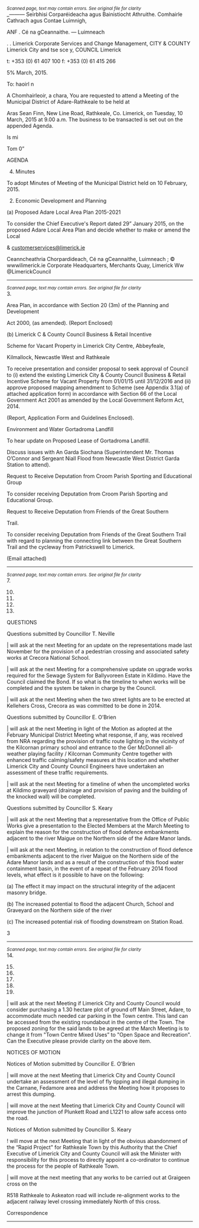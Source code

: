 *<small>Scanned page, text may contain errors. See original file for clarity</small>*  
__—_—_—_ Seirbhisi Corparéideacha agus Bainistiocht Athruithe.
Comhairle Cathrach agus Contae Luimnigh,

ANF . Cé na gCeannaithe.
— Luimneach

. .
Limerick Corporate Services and Change Management,
CITY & COUNTY Limerick City and tse sce
y,
COUNCIL Limerick

t: +353 (0) 61 407 100
f: +353 (0) 61 415 266

5% March, 2015.

To: haoirl n

A Chomhairleoir, a chara,
You are requested to attend a Meeting of the Municipal District of Adare-Rathkeale to be held at

Aras Sean Finn, New Line Road, Rathkeale, Co. Limerick, on Tuesday, 10 March, 2015 at
9.00 a.m. The business to be transacted is set out on the appended Agenda.

Is mi

Tom 0”

AGENDA

4. Minutes

To adopt Minutes of Meeting of the Municipal District held on 10 February, 2015.

2. Economic Development and Planning

(a) Proposed Adare Local Area Plan 2015-2021

To consider the Chief Executive's Report dated 29” January 2015, on the
proposed Adare Local Area Plan and decide whether to make or amend the Local

& customerservices@limerick.ie

Ceanncheathria Chorpardideach, Cé na gCeannaithe, Luimneach ; © wwwilimerick.ie
Corporate Headquarters, Merchants Quay, Limerick Ww @LimerickCouncil

---
*<small>Scanned page, text may contain errors. See original file for clarity</small>*  
3.

Area Plan, in accordance with Section 20 (3m) of the Planning and Development

Act 2000, (as amended).
(Report Enclosed)

(b) Limerick C & County Council Business & Retail Incentive

Scheme for Vacant Property in Limerick City Centre, Abbeyfeale,

Kilmallock, Newcastle West and Rathkeale

To receive presentation and consider proposal to seek approval of Council to (i)
extend the existing Limerick City & County Council Business & Retail Incentive
Scheme for Vacant Property from 01/01/15 until 31/12/2016 and (ii) approve
proposed mapping amendment to Scheme (see Appendix 3.1(a) of attached
application form) in accordance with Section 66 of the Local Government Act 2001
as amended by the Local Government Reform Act, 2014.

(Report, Application Form and Guidelines Enclosed).

Environment and Water
Gortadroma Landfill

To hear update on Proposed Lease of Gortadroma Landfill.

Discuss issues with An Garda Siochana (Superintendent Mr. Thomas O’Connor and
Sergeant Niall Flood from Newcastle West District Garda Station to attend).

Request to Receive Deputation from Croom Parish Sporting and
Educational Group

To consider receiving Deputation from Croom Parish Sporting and Educational Group.

Request to Receive Deputation from Friends of the Great Southern

Trail.

To consider receiving Deputation from Friends of the Great Southern Trail with regard to
planning the connecting link between the Great Southern Trail and the cycleway from
Patrickswell to Limerick.

(Email attached)

---
*<small>Scanned page, text may contain errors. See original file for clarity</small>*  
7.

10.

11.

12.

13.

QUESTIONS

Questions submitted by Councillor T. Neville

| will ask at the next Meeting for an update on the representations made last November
for the provision of a pedestrian crossing and associated safety works at Crecora
National School.

| will ask at the next Meeting for a comprehensive update on upgrade works required for
the Sewage System for Ballyvoreen Estate in Kildimo. Have the Council claimed the
Bond. If so what is the timeline to when works will be completed and the system be
taken in charge by the Council.

| will ask at the next Meeting when the two street lights are to be erected at Kellehers
Cross, Crecora as was committed to be done in 2014.

Questions submitted by Councillor E. O’Brien

| will ask at the next Meeting in light of the Motion as adopted at the February Municipal
District Meeting what response, if any, was received from NRA regarding the provision of
traffic route lighting in the vicinity of the Kilcornan primary school and entrance to the Ger
McDonnell all-weather playing facility / Kilcornan Community Centre together with
enhanced traffic calming/safety measures at this location and whether Limerick City and
County Council Engineers have undertaken an assessment of these traffic requirements.

| will ask at the next Meeting for a timeline of when the uncompleted works at Kildimo
graveyard (drainage and provision of paving and the building of the knocked wall) will be
completed.

Questions submitted by Councillor S. Keary

| will ask at the next Meeting that a representative from the Office of Public Works give a
presentation to the Elected Members at the March Meeting to explain the reason for the
construction of flood defence embankments adjacent to the river Maigue on the Northern
side of the Adare Manor lands.

| will ask at the next Meeting, in relation to the construction of flood defence
embankments adjacent to the river Maigue on the Northern side of the Adare Manor
lands and as a result of the construction of this flood water containment basin, in the
event of a repeat of the February 2014 flood levels, what effect is it possible to have on
the following:

(a) The effect it may impact on the structural integrity of the adjacent masonry bridge.

(b) The increased potential to flood the adjacent Church, School and Graveyard on the
Northern side of the river

(c) The increased potential risk of flooding downstream on Station Road.

3

---
*<small>Scanned page, text may contain errors. See original file for clarity</small>*  
14.

15.

16.

17.

18.

19.

| will ask at the next Meeting if Limerick City and County Council would consider
purchasing a 1.30 hectare plot of ground off Main Street, Adare, to accommodate much
needed car parking in the Town centre. This land can be accessed from the existing
roundabout in the centre of the Town. The proposed zoning for the said lands to be
agreed at the March Meeting is to change it from "Town Centre Mixed Uses” to "Open
Space and Recreation". Can the Executive please provide clarity on the above item.

NOTICES OF MOTION

Notices of Motion submitted by Councillor E. O’Brien

| will move at the next Meeting that Limerick City and County Council undertake an
assessment of the level of fly tipping and illegal dumping in the Carnane, Fedamore area
and address the Meeting how it proposes to arrest this dumping.

| will move at the next Meeting that Limerick City and County Council will improve the
junction of Plunkett Road and L1221 to allow safe access onto the road.

Notices of Motion submitted by Councillor S. Keary

! will move at the next Meeting that in light of the obvious abandonment of the “Rapid
Project" for Rathkeale Town by this Authority that the Chief Executive of Limerick City
and County Council will ask the Minister with responsibility for this process to directly
appoint a co-ordinator to continue the process for the people of Rathkeale Town.

| will move at the next meeting that any works to be carried out at Graigeen cross on the

R518 Rathkeale to Askeaton road will include re-alignment works to the adjacent railway
level crossing immediately North of this cross.

Correspondence

---

